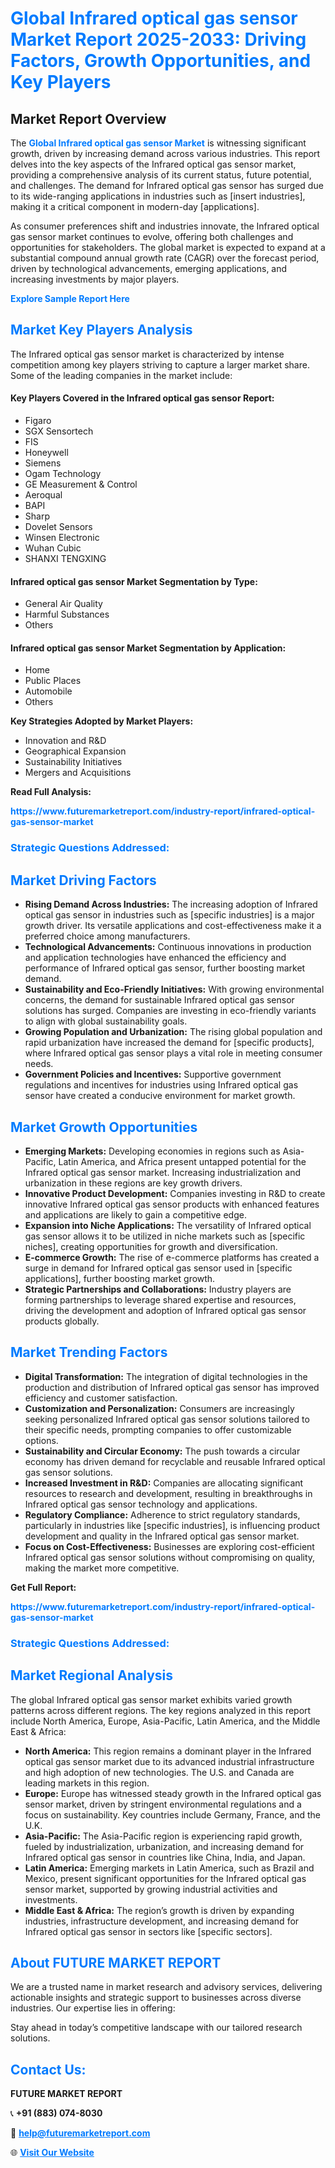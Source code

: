 <h1 style="color: #007BFF;">Global Infrared optical gas sensor Market Report 2025-2033: Driving Factors, Growth Opportunities, and Key Players</h1>

<section id="overview">
<h2>Market Report Overview</h2>
<p>The <a href="https://www.futuremarketreport.com/industry-report/infrared-optical-gas-sensor-market" style="color: #007BFF; text-decoration: none;"><strong>Global Infrared optical gas sensor Market</strong></a> is witnessing significant growth, driven by increasing demand across various industries. This report delves into the key aspects of the Infrared optical gas sensor market, providing a comprehensive analysis of its current status, future potential, and challenges. The demand for Infrared optical gas sensor has surged due to its wide-ranging applications in industries such as [insert industries], making it a critical component in modern-day [applications].</p>
<p>As consumer preferences shift and industries innovate, the Infrared optical gas sensor market continues to evolve, offering both challenges and opportunities for stakeholders. The global market is expected to expand at a substantial compound annual growth rate (CAGR) over the forecast period, driven by technological advancements, emerging applications, and increasing investments by major players.</p>
</section>

<section id="overview">
<p><a href="https://www.futuremarketreport.com/request-sample/reportId=43371" style="color: #007BFF; text-decoration: none;"><strong>Explore Sample Report Here</strong></a></p>
</section>

<section id="key-players">
<h2 style="color: #007BFF;">Market Key Players Analysis</h2>
<p>The Infrared optical gas sensor market is characterized by intense competition among key players striving to capture a larger market share. Some of the leading companies in the market include:</p>
<h4>Key Players Covered in the Infrared optical gas sensor Report:</h4>
<ul><li>Figaro</li><li>SGX Sensortech</li><li>FIS</li><li>Honeywell</li><li>Siemens</li><li>Ogam Technology</li><li>GE Measurement &amp; Control</li><li>Aeroqual</li><li>BAPI</li><li>Sharp</li><li>Dovelet Sensors</li><li>Winsen Electronic</li><li>Wuhan Cubic</li><li>SHANXI TENGXING</li></ul>
<h4>Infrared optical gas sensor Market Segmentation by Type:</h4>
<ul><li>General Air Quality</li><li>Harmful Substances</li><li>Others</li></ul>

<h4>Infrared optical gas sensor Market Segmentation by Application:</h4>
<ul><li>Home</li><li>Public Places</li><li>Automobile</li><li>Others</li></ul>
<p><strong>Key Strategies Adopted by Market Players:</strong></p>
<ul>
<li>Innovation and R&D</li>
<li>Geographical Expansion</li>
<li>Sustainability Initiatives</li>
<li>Mergers and Acquisitions</li>
</ul>
</section>

<section>
<p><strong>Read Full Analysis: </strong></p><a href="https://www.futuremarketreport.com/industry-report/infrared-optical-gas-sensor-market" style="color: #007BFF; text-decoration: none;"><strong>https://www.futuremarketreport.com/industry-report/infrared-optical-gas-sensor-market</strong></a>
<h3 style="color: #007BFF;">Strategic Questions Addressed:</h3>
</section>

<section id="driving-factors">
<h2 style="color: #007BFF;">Market Driving Factors</h2>
<ul>
<li><strong>Rising Demand Across Industries:</strong> The increasing adoption of Infrared optical gas sensor in industries such as [specific industries] is a major growth driver. Its versatile applications and cost-effectiveness make it a preferred choice among manufacturers.</li>
<li><strong>Technological Advancements:</strong> Continuous innovations in production and application technologies have enhanced the efficiency and performance of Infrared optical gas sensor, further boosting market demand.</li>
<li><strong>Sustainability and Eco-Friendly Initiatives:</strong> With growing environmental concerns, the demand for sustainable Infrared optical gas sensor solutions has surged. Companies are investing in eco-friendly variants to align with global sustainability goals.</li>
<li><strong>Growing Population and Urbanization:</strong> The rising global population and rapid urbanization have increased the demand for [specific products], where Infrared optical gas sensor plays a vital role in meeting consumer needs.</li>
<li><strong>Government Policies and Incentives:</strong> Supportive government regulations and incentives for industries using Infrared optical gas sensor have created a conducive environment for market growth.</li>
</ul>
</section>

<section id="growth-opportunities">
<h2 style="color: #007BFF;">Market Growth Opportunities</h2>
<ul>
<li><strong>Emerging Markets:</strong> Developing economies in regions such as Asia-Pacific, Latin America, and Africa present untapped potential for the Infrared optical gas sensor market. Increasing industrialization and urbanization in these regions are key growth drivers.</li>
<li><strong>Innovative Product Development:</strong> Companies investing in R&D to create innovative Infrared optical gas sensor products with enhanced features and applications are likely to gain a competitive edge.</li>
<li><strong>Expansion into Niche Applications:</strong> The versatility of Infrared optical gas sensor allows it to be utilized in niche markets such as [specific niches], creating opportunities for growth and diversification.</li>
<li><strong>E-commerce Growth:</strong> The rise of e-commerce platforms has created a surge in demand for Infrared optical gas sensor used in [specific applications], further boosting market growth.</li>
<li><strong>Strategic Partnerships and Collaborations:</strong> Industry players are forming partnerships to leverage shared expertise and resources, driving the development and adoption of Infrared optical gas sensor products globally.</li>
</ul>
</section>

<section id="trending-factors">
<h2 style="color: #007BFF;">Market Trending Factors</h2>
<ul>
<li><strong>Digital Transformation:</strong> The integration of digital technologies in the production and distribution of Infrared optical gas sensor has improved efficiency and customer satisfaction.</li>
<li><strong>Customization and Personalization:</strong> Consumers are increasingly seeking personalized Infrared optical gas sensor solutions tailored to their specific needs, prompting companies to offer customizable options.</li>
<li><strong>Sustainability and Circular Economy:</strong> The push towards a circular economy has driven demand for recyclable and reusable Infrared optical gas sensor solutions.</li>
<li><strong>Increased Investment in R&D:</strong> Companies are allocating significant resources to research and development, resulting in breakthroughs in Infrared optical gas sensor technology and applications.</li>
<li><strong>Regulatory Compliance:</strong> Adherence to strict regulatory standards, particularly in industries like [specific industries], is influencing product development and quality in the Infrared optical gas sensor market.</li>
<li><strong>Focus on Cost-Effectiveness:</strong> Businesses are exploring cost-efficient Infrared optical gas sensor solutions without compromising on quality, making the market more competitive.</li>
</ul>
</section>

<section>
<p><strong>Get Full Report: </strong></p><a href="https://www.futuremarketreport.com/industry-report/infrared-optical-gas-sensor-market" style="color: #007BFF; text-decoration: none;"><strong>https://www.futuremarketreport.com/industry-report/infrared-optical-gas-sensor-market</strong></a>
<h3 style="color: #007BFF;">Strategic Questions Addressed:</h3>
</section>


<section id="regional-analysis">
<h2 style="color: #007BFF;">Market Regional Analysis</h2>
<p>The global Infrared optical gas sensor market exhibits varied growth patterns across different regions. The key regions analyzed in this report include North America, Europe, Asia-Pacific, Latin America, and the Middle East & Africa:</p>
<ul>
<li><strong>North America:</strong> This region remains a dominant player in the Infrared optical gas sensor market due to its advanced industrial infrastructure and high adoption of new technologies. The U.S. and Canada are leading markets in this region.</li>
<li><strong>Europe:</strong> Europe has witnessed steady growth in the Infrared optical gas sensor market, driven by stringent environmental regulations and a focus on sustainability. Key countries include Germany, France, and the U.K.</li>
<li><strong>Asia-Pacific:</strong> The Asia-Pacific region is experiencing rapid growth, fueled by industrialization, urbanization, and increasing demand for Infrared optical gas sensor in countries like China, India, and Japan.</li>
<li><strong>Latin America:</strong> Emerging markets in Latin America, such as Brazil and Mexico, present significant opportunities for the Infrared optical gas sensor market, supported by growing industrial activities and investments.</li>
<li><strong>Middle East & Africa:</strong> The region’s growth is driven by expanding industries, infrastructure development, and increasing demand for Infrared optical gas sensor in sectors like [specific sectors].</li>
</ul>
</section>

<footer>
<h2 style="color: #007BFF;">About FUTURE MARKET REPORT</h2>
<p>We are a trusted name in market research and advisory services, delivering actionable insights and strategic support to businesses across diverse industries. Our expertise lies in offering:</p>

<p>Stay ahead in today’s competitive landscape with our tailored research solutions.</p>

<h2 style="color: #007BFF;">Contact Us:</h2>
<p><strong>FUTURE MARKET REPORT</strong></p>
<p>📞 <strong>+91 (883) 074-8030</strong></p>
<p>📧 <strong><a href="mailto:help@futuremarketreport.com" style="color: #007BFF;">help@futuremarketreport.com</a></strong></p>
<p>🌐 <strong><a href="https://www.futuremarketreport.com/" style="color: #007BFF;">Visit Our Website</a></strong></p>
</footer>